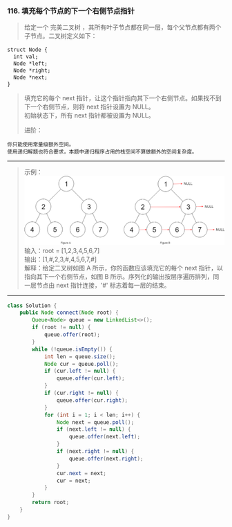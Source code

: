 ### 116. 填充每个节点的下一个右侧节点指针

>给定一个 完美二叉树 ，其所有叶子节点都在同一层，每个父节点都有两个子节点。二叉树定义如下：

    struct Node {
      int val;
      Node *left;
      Node *right;
      Node *next;
    }

>填充它的每个 next 指针，让这个指针指向其下一个右侧节点。如果找不到下一个右侧节点，则将 next 指针设置为 NULL。  
>初始状态下，所有 next 指针都被设置为 NULL。  
>
>进阶：

    你只能使用常量级额外空间。
    使用递归解题也符合要求，本题中递归程序占用的栈空间不算做额外的空间复杂度。
***
>示例：  
>![示例](116_sample.png)  
>输入：root = [1,2,3,4,5,6,7]  
>输出：[1,#,2,3,#,4,5,6,7,#]  
>解释：给定二叉树如图 A 所示，你的函数应该填充它的每个 next 指针，以指向其下一个右侧节点，如图 B 所示。序列化的输出按层序遍历排列，同一层节点由 next 指针连接，'#' 标志着每一层的结束。  
***
```java
class Solution {
    public Node connect(Node root) {
        Queue<Node> queue = new LinkedList<>();
        if (root != null) {
            queue.offer(root);
        }
        while (!queue.isEmpty()) {
            int len = queue.size();
            Node cur = queue.poll();
            if (cur.left != null) {
                queue.offer(cur.left);
            }
            if (cur.right != null) {
                queue.offer(cur.right);
            }
            for (int i = 1; i < len; i++) {
                Node next = queue.poll();
                if (next.left != null) {
                    queue.offer(next.left);
                }
                if (next.right != null) {
                    queue.offer(next.right);
                }
                cur.next = next;
                cur = next;
            }
        }
        return root;
    }
}
```